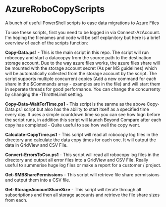 #     AzureRoboCopyScripts

A bunch of useful PowerShell scripts to ease data migrations to Azure Files

To use these scripts, first you need to be logged in via Connect-AzAccount. I'm hoping the filenames and code will be self explanitory but here is a brief overview of each of the scripts function:

**Copy-Data.ps1** - This is the main script in this repo. The script will run robocopy and start a datacopyy from the source path to the destination storage account. Due to the way azure files works, the azure files share will be mounted with the storage account secret (As per MS guidelines) which will be automatically collected from the storage account by the script. The script supports multiple concurrent copies (Add a new command for each share in the $Commands array - examples are in the file)  and will start them in seperate threads for good performance. You can change the concurrenty by changing the -ThrottleLimit setting. 

**Copy-Data-WaitForTime.ps1** - This script is the sanme as the above Copy-Data.ps1 script but also has the ability to start itself as a specified time every day. It uses a simple countdown time so you can see how logn before the script runs, in addition this script will launch Beyond Compare after each copy has completed - Quite useful to see how well the copy went.

**Calculate-CopyTime.ps1** - This script will read all robocopy log files in the directory and calculate the data copy times for each one. It will output the data in GridView and CSV File.

**Convert-ErrorsToCsv.ps1** - This script will read all robocopy log files in the directory and output all error files into a GridView and CSV File. Really useful to summerise huge log files or make a report for a customer / project.

**Get-SMBSharePermissions** - This script will retrieve file share permissions and output them into a CSV file.

**Get-StorageAccountShareSize** - This script will iterate through all subscriptions and then all storage accounts and retrieve the file share sizes from each.
